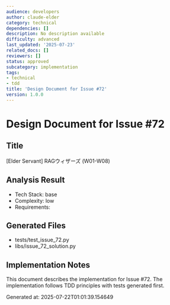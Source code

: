 ```yaml
---
audience: developers
author: claude-elder
category: technical
dependencies: []
description: No description available
difficulty: advanced
last_updated: '2025-07-23'
related_docs: []
reviewers: []
status: approved
subcategory: implementation
tags:
- technical
- tdd
title: 'Design Document for Issue #72'
version: 1.0.0
---
```


# Design Document for Issue #72

## Title
[Elder Servant] RAGウィザーズ (W01-W08)

## Analysis Result
- Tech Stack: base
- Complexity: low
- Requirements: 

## Generated Files
- tests/test_issue_72.py
- libs/issue_72_solution.py

## Implementation Notes
This document describes the implementation for Issue #72.
The implementation follows TDD principles with tests generated first.

Generated at: 2025-07-22T01:01:39.154649
